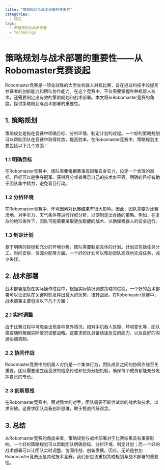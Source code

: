 ```yaml
---  
title: "策略规划与战术部署的重要性"  
categories:  
  - 综述  
tags: 
  - 策略规划与战术部署 
  - technology  
---  
```


# 策略规划与战术部署的重要性——从Robomaster竞赛谈起

Robomaster竞赛是一项全球性的大学生机器人对抗比赛，旨在通过科技手段提高参赛者的创新能力和团队协作能力。在这个竞赛中，不仅需要掌握各种机器人技术，还需要制定出有效的策略规划和战术部署。本文将从Robomaster竞赛的角度，探讨策略规划与战术部署的重要性。

## 1. 策略规划

策略规划是指在竞赛中明确目标、分析环境、制定计划的过程。一个好的策略规划可以帮助团队在竞赛中取得优势，提高胜率。在Robomaster竞赛中，策略规划主要包括以下几个方面：

### 1.1 明确目标

在Robomaster竞赛中，团队需要根据赛事规则和自身实力，设定一个合理的目标。目标可以是争夺冠军、获得高分或者展示自己的技术水平等。明确的目标有助于团队集中精力，避免盲目行动。

### 1.2 分析环境

在Robomaster竞赛中，环境因素对比赛结果有很大影响。因此，团队需要对比赛场地、对手实力、天气条件等进行详细分析，以便制定出合适的策略。例如，在复杂的地形条件下，团队可能需要采取更加稳健的战术，以确保机器人的安全运行。

### 1.3 制定计划

基于明确的目标和充分的环境分析，团队需要制定具体的计划。计划应包括任务分工、时间安排、资源分配等方面。一个好的计划可以帮助团队高效地完成任务，减少失误。

## 2. 战术部署

战术部署是指在实际操作过程中，根据实际情况调整策略的过程。一个好的战术部署可以让团队在关键时刻发挥出最大的优势，扭转战局。在Robomaster竞赛中，战术部署主要包括以下几个方面：

### 2.1 实时调整

由于比赛过程中可能会出现各种意外情况，如对手机器人故障、环境变化等，团队需要随时根据实际情况调整战略。这要求团队具备快速反应的能力，以及良好的沟通协调机制。

### 2.2 协同作战

Robomaster竞赛中的机器人对抗是一个集体行为，团队成员之间的协同作战至关重要。团队需要建立起高效的信息传递和任务分配机制，确保每个成员都能充分发挥自己的专长。

### 2.3 创新思维

在Robomaster竞赛中，面对强大的对手，团队需要不断尝试新的战术和技术，以求突破。这要求团队具备创新思维，敢于挑战传统观念。

## 3. 总结

从Robomaster竞赛的角度来看，策略规划与战术部署对于比赛结果具有重要影响。一个好的策略规划可以帮助团队明确目标、分析环境、制定计划；而一个好的战术部署可以让团队实时调整、协同作战、创新发展。因此，无论是参加Robomaster竞赛还是其他技术竞赛，我们都应该重视策略规划与战术部署的重要性。 
